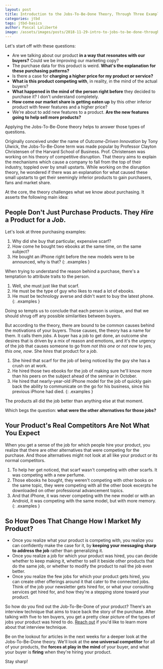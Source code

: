 ```yaml
---
layout: post
title: Introduction to the Jobs-To-Be-Done Theory, Through Three Example Purchases
categories: jtbd
tags: jtbd-basics
author: Pascal Laliberté
image: /assets/images/posts/2018-11-29-intro-to-jobs-to-be-done-through-examples.jpg
---
```


Let's start off with these questions:

- Are we talking about our product **in a way that resonates with our buyers?** Could we be improving our marketing copy?
- The purchase data for this product is weird. **What's the explanation for these purchasing patterns?**
- Is there a case for **charging a higher price for my product or service?**
- **What is this product competing with**, in reality, in the mind of the actual buyers?
- **What happened in the mind of the person right before** they decided to purchase it? I don't understand completely.
- **How come our market share is getting eaten up** by this other inferior product with fewer features and a higher price?
- We're about to add new features to a product. **Are the new features going to help sell more products?**

Applying the Jobs-To-Be-Done theory helps to answer those types of questions.

Originally conceived under the name of _Outcome-Driven Innovation_ by Tony Ulwick, the Jobs-To-Be-Done term was made popular by Professor Clayton Christensen of the Harvard School of Business. Prof. Christensen was working on his theory of competitive disruption. That theory aims to explain the mechanisms which cause a company to fall from the top of their industry, toppled over by small upstarts. While working on the disruption theory, he wondered if there was an explanation for what caused these small upstarts to get their seemingly inferior products to gain purchasers, fans and market share.

At the core, the theory challenges what we know about purchasing. It asserts the following main idea:

## People Don't Just Purchase Products. They _Hire_ a Product for a _Job_.

Let's look at three purchasing examples:

1. Why did she buy that particular, expensive scarf?
2. How come he bought two ebooks at the same time, on the same subject?
3. He bought an iPhone right before the new models were to be announced, why is that?
{: .examples }

When trying to understand the reason behind a purchase, there's a temptation to attribute traits to the person. 

1. Well, she must just like that scarf.
2. He must be the type of guy who likes to read a lot of ebooks.
3. He must be technology averse and didn't want to buy the latest phone. 
{: .examples }

Doing so tempts us to conclude that each person is unique, and that we should shrug off any possible similarities between buyers.

But according to the theory, there are bound to be common causes behind the motivations of your buyers. Those causes, the theory has a name for them. It calls them _jobs_. A buyer has a job to get done, an outcome she desires that is driven by a mix of reason and emotions, and it's the urgency of the job that causes someone to go from _not this one_ or _not now_ to _yes, this one, now_. She _hires_ that product for a _job_.

1. She hired that scarf for the job of being noticed by the guy she has a crush on at work.
2. He hired those two ebooks for the job of making sure he'll know more than his peers on the subject ahead of the seminar in October.
3. He hired that nearly-year-old iPhone model for the job of quickly gain back the ability to communicate on the go for his business, since his previous iPhone had died.
{: .examples }

The products all did the job better than anything else at that moment.

Which begs the question: **what were the other alternatives for those jobs?**

## Your Product's Real Competitors Are Not What You Expect

When you get a sense of the job for which people hire your product, you realize that there are other alternatives that were competing for the purchase. And those alternatives might not look at all like your product or its normal competitors.

1. To help her get noticed, that scarf wasn't competing with other scarfs. It was competing with a new perfume.
2. Those ebooks he bought, they weren't competing with other books on the same topic, they were competing with all the other book excerpts he downloaded on other professional advancement topics.
3. And that iPhone, it was never competing with the new model or with an Android, it was competing with the same model, but with more memory.
{: .examples }

## So How Does That Change How I Market My Product?

- Once you realize what your product is competing with, you realize you can confidently make the case for it, by **keeping your messaging sharp to address the job** rather than generalizing it.
- Once you realize a job for which your product was hired, you can decide whether to keep making it, whether to sell it beside other products that do the same job, or whether to modify the product to nail the job even better.
- Once you realize the few jobs for which your product gets hired, you can create other offerings around it that cater to the connected jobs. Think of the job your newsletter gets hired for, or what your consulting services get hired for, and how they're a stepping stone toward your product.

So how do you find out the Job-To-Be-Done of your product? There's an interview technique that aims to trace back the story of the purchase. After talking with five to ten buyers, you get a pretty clear picture of the types of jobs your product was hired to do. [Reach out](mailto:pascal@hey.com?subject=JTBD%20Interviews) if you'd like to learn more about that interview technique.

Be on the lookout for articles in the next weeks for a deeper look at the Jobs-To-Be-Done theory. We'll look at the **one universal competitor** for all of your products, the **forces at play in the mind** of your buyer, and what your buyer is **firing** when they're hiring your product.

Stay sharp!

